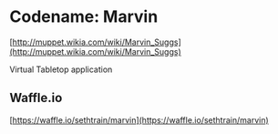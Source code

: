 Codename: Marvin
================

[http://muppet.wikia.com/wiki/Marvin_Suggs](http://muppet.wikia.com/wiki/Marvin_Suggs)

Virtual Tabletop application

Waffle.io
---------
[https://waffle.io/sethtrain/marvin](https://waffle.io/sethtrain/marvin)